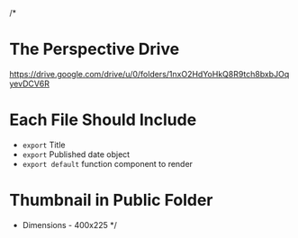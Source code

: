 /*
# The Perspective Drive
https://drive.google.com/drive/u/0/folders/1nxO2HdYoHkQ8R9tch8bxbJOqyevDCV6R

# Each File Should Include
* `export` Title
* `export` Published date object
* `export default` function component to render

# Thumbnail in Public Folder
* Dimensions - 400x225
*/
